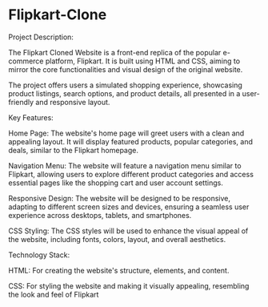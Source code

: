 # Flipkart-Clone


Project Description: 

The Flipkart Cloned Website is a front-end replica of the popular e-commerce platform, Flipkart. It is built using HTML and CSS, aiming to mirror the core functionalities and visual design of the original website.

The project offers users a simulated shopping experience, showcasing product listings, search options, and product details, all presented in a user-friendly and responsive layout.

Key Features:

Home Page: The website's home page will greet users with a clean and appealing layout. It will display featured products, popular categories, and deals, similar to the Flipkart homepage.

Navigation Menu: The website will feature a navigation menu similar to Flipkart, allowing users to explore different product categories and access essential pages like the shopping cart and user account settings.

Responsive Design: The website will be designed to be responsive, adapting to different screen sizes and devices, ensuring a seamless user experience across desktops, tablets, and smartphones.

CSS Styling: The CSS styles will be used to enhance the visual appeal of the website, including fonts, colors, layout, and overall aesthetics.

Technology Stack:

HTML: For creating the website's structure, elements, and content.

CSS: For styling the website and making it visually appealing, resembling the look and feel of Flipkart
